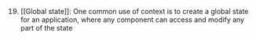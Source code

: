 19. [[Global state]]: One common use of context is to create a global state for an application, where any component can access and modify any part of the state